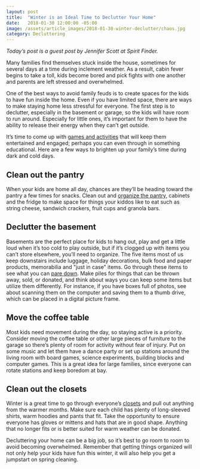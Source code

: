 ```yaml
---
layout: post
title:  "Winter is an Ideal Time to Declutter Your Home"
date:   2018-01-30 12:00:00 -05:00
image: /assets/article_images/2018-01-30-winter-declutter/chaos.jpg
category: Decluttering
---
```


_Today’s post is a guest post by Jennifer Scott at Spirit Finder._

Many families find themselves stuck inside the house, sometimes for several days at a time during inclement weather.  As a result, cabin fever begins to take a toll, kids become bored and pick fights with one another and parents are left stressed and overwhelmed.

One of the best ways to avoid family feuds is to create spaces for the kids to have fun inside the home. Even if you have limited space, there are ways to make staying home less stressful for everyone. The first step is to declutter, especially in the basement or garage, so the kids will have room to run around. Especially for little ones, it’s important for them to have the ability to release their energy when they can’t get outside.

It’s time to come up with [games and activities](https://www.todaysparent.com/family/activities/50-essential-winter-activities/) that will keep them entertained and engaged; perhaps you can even through in something educational. Here are a few ways to brighten up your family’s time during dark and cold days.

## Clean out the pantry

When your kids are home all day, chances are they’ll be heading toward the pantry a few times for snacks. Clean out and [organize the pantry](https://www.thespruce.com/organizing-your-pantry-in-5-steps-2648624), cabinets and the fridge to make space for things your kiddos like to eat such as string cheese, sandwich crackers, fruit cups and granola bars.

## Declutter the basement

Basements are the perfect place for kids to hang out, play and get a little loud when it’s too cold to play outside, but if it’s clogged up with items you can’t store elsewhere, you’ll need to organize. The five items most of us keep downstairs include luggage, holiday decorations, bulk food and paper products, memorabilia and "just in case" items. Go through these items to see what you can [pare down](https://www.angieslist.com/articles/how-declutter-your-basement.htm). Make piles for things that can be thrown away, sold, or donated, and think about ways you can keep some items but utilize them differently. For instance, if you have boxes full of photos, see about scanning them on the computer and saving them to a thumb drive, which can be placed in a digital picture frame.

## Move the coffee table

Most kids need movement during the day, so staying active is a priority. Consider moving the coffee table or other large pieces of furniture to the garage so there’s plenty of room for activity without fear of injury. Put on some music and let them have a dance party or set up stations around the living room with board games, science experiments, building blocks and computer games. This is a great idea for large families, since everyone can rotate stations and keep boredom at bay.

## Clean out the closets

Winter is a great time to go through everyone’s [closets](http://www.housebeautiful.com/lifestyle/organizing-tips/tips/g911/closet-organization-ideas/) and pull out anything from the warmer months. Make sure each child has plenty of long-sleeved shirts, warm hoodies and pants that fit. Take the opportunity to ensure everyone has gloves or mittens and hats that are in good shape. Anything that no longer fits or is better suited for warm weather can be donated.

Decluttering your home can be a big job, so it’s best to go room to room to avoid becoming overwhelmed. Remember that getting things organized will not only help your kids have fun this winter, it will also help you get a jumpstart on spring cleaning.
